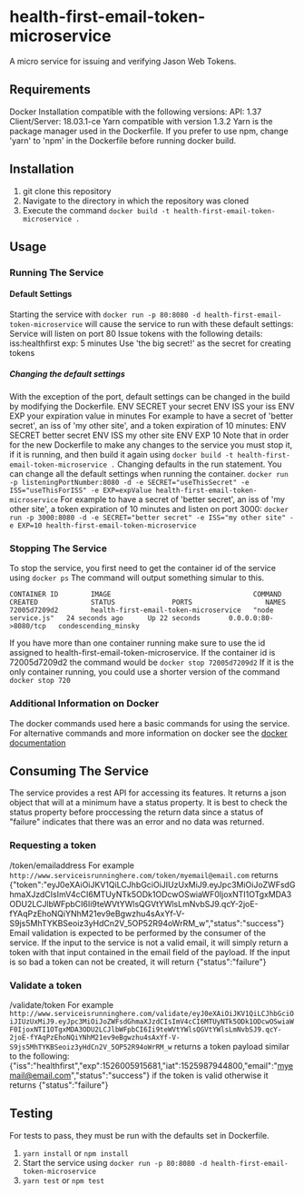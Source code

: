 # health-first-email-token-microservice
A micro service for issuing and verifying Jason Web Tokens.
## Requirements
Docker Installation compatible with the following versions:
   API: 1.37
   Client/Server: 18.03.1-ce
Yarn compatible with version 1.3.2
Yarn is the package manager used in the Dockerfile. If you prefer to use npm, change 'yarn' to 'npm' in the Dockerfile before running docker build.
## Installation
1. git clone this repository
2. Navigate to the directory in which the repository was cloned
3. Execute the command ```docker build -t health-first-email-token-microservice .```
## Usage
### Running The Service
#### Default Settings
   Starting the service with ```docker run -p 80:8080 -d health-first-email-token-microservice``` will cause the service to run with these default settings:
   Service will listen on port 80
   Issue tokens with the following details:
      iss:healthfirst
      exp: 5 minutes
   Use 'the big secret!' as the secret for creating tokens
##### Changing the default settings
   With the exception of the port, default settings can be changed in the build by modifying the Dockerfile.
      ENV SECRET your secret
      ENV ISS your iss
      ENV EXP your expiration value in minutes
   For example to have a secret of 'better secret', an iss of 'my other site', and a token expiration of 10 minutes:
      ENV SECRET better secret
      ENV ISS my other site
      ENV EXP 10
   Note that in order for the new Dockerfile to make any changes to the service you must stop it, if it is running, and then build it again using ```docker build -t health-first-email-token-microservice .```
   Changing defaults in the run statement.
      You can change all the default settings when running the container.
      ```docker run -p listeningPortNumber:8080 -d -e SECRET="useThisSecret" -e ISS="useThisForISS" -e EXP=expValue health-first-email-token-microservice```
   For example to have a secret of 'better secret', an iss of 'my other site', a token expiration of 10 minutes and listen on port 3000:
   ```docker run -p 3000:8080 -d -e SECRET="better secret" -e ISS="my other site" -e EXP=10 health-first-email-token-microservice```

### Stopping The Service
To stop the service, you first need to get the container id of the service using ```docker ps```
   The command will output something simular to this.
```
CONTAINER ID        IMAGE                                   COMMAND             CREATED             STATUS              PORTS                  NAMES
72005d7209d2        health-first-email-token-microservice   "node service.js"   24 seconds ago      Up 22 seconds       0.0.0.0:80->8080/tcp   condescending_minsky
```
If you have more than one container running make sure to use the id assigned to health-first-email-token-microservice.
   If the container id is 72005d7209d2 the command would be ```docker stop 72005d7209d2``` If it is the only container running, you could use a shorter version of the command ```docker stop 720```
### Additional Information on Docker
The docker commands used here a basic commands for using the service. For alternative commands and more information on docker see the [docker documentation](https://docs.docker.com)

## Consuming The Service
The service provides a rest API for accessing its features. It returns a json object that will at a minimum have a status property. It is best to check the status property before proccessing the return data since a status of "failure" indicates that there was an error and no data was returned.
### Requesting a token
/token/emailaddress
   For example
   ```http://www.serviceisrunninghere.com/token/myemail@email.com```
   returns {"token":"eyJ0eXAiOiJKV1QiLCJhbGciOiJIUzUxMiJ9.eyJpc3MiOiJoZWFsdGhmaXJzdCIsImV4cCI6MTUyNTk5ODk1ODcwOSwiaWF0IjoxNTI1OTgxMDA3ODU2LCJlbWFpbCI6Ii9teWVtYWlsQGVtYWlsLmNvbSJ9.qcY-2joE-fYAqPzEhoNQiYNhM21ev9eBgwzhu4sAxYf-V-S9js5MhTYKBSeoiz3yHdCn2V_5OP52R94oWrRM_w","status":"success"}
Email validation is expected to be performed by the consumer of the service. If the input to the service is not a valid email, it will simply return a token with that input contained in the email field of the payload. If the input is so bad a token can not be created, it will return {"status":"failure"}
### Validate a token
/validate/token
   For example
   ```http://www.serviceisrunninghere.com/validate/eyJ0eXAiOiJKV1QiLCJhbGciOiJIUzUxMiJ9.eyJpc3MiOiJoZWFsdGhmaXJzdCIsImV4cCI6MTUyNTk5ODk1ODcwOSwiaWF0IjoxNTI1OTgxMDA3ODU2LCJlbWFpbCI6Ii9teWVtYWlsQGVtYWlsLmNvbSJ9.qcY-2joE-fYAqPzEhoNQiYNhM21ev9eBgwzhu4sAxYf-V-S9js5MhTYKBSeoiz3yHdCn2V_5OP52R94oWrRM_w```
   returns a token payload similar to the following:
          {"iss":"healthfirst","exp":1526005915681,"iat":1525987944800,"email":"myemail@email.com","status":"success"}
   if the token is valid
   otherwise it returns {"status":"failure"}

## Testing
For tests to pass, they must be run with the defaults set in Dockerfile.
   1. ```yarn install``` or ```npm install```
   2. Start the service using ```docker run -p 80:8080 -d health-first-email-token-microservice```
   3. ```yarn test``` or ```npm test```